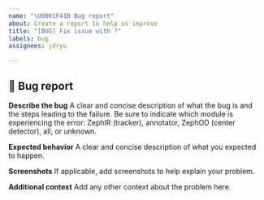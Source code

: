 ```yaml
---
name: "\U0001F41B Bug report"
about: Create a report to help us improve
title: "[BUG] Fix issue with ?"
labels: bug
assignees: jdryu

---
```


## 🐛 Bug report

**Describe the bug**
A clear and concise description of what the bug is and the steps leading to the failure. Be sure to indicate which module is experiencing the error: ZephIR (tracker), annotator, ZephOD (center detector), all, or unknown.

**Expected behavior**
A clear and concise description of what you expected to happen.

**Screenshots**
If applicable, add screenshots to help explain your problem.

**Additional context**
Add any other context about the problem here.
